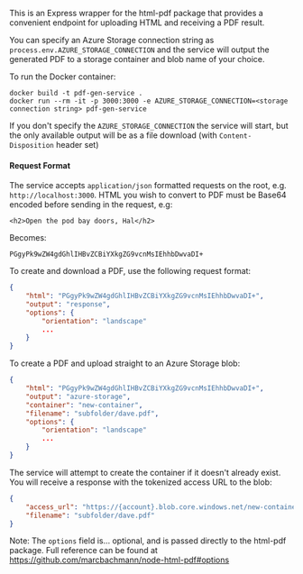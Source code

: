 This is an Express wrapper for the html-pdf package that provides a convenient endpoint for uploading HTML and receiving a PDF result.

You can specify an Azure Storage connection string as `process.env.AZURE_STORAGE_CONNECTION` and the service will output the generated PDF to a storage container and blob name of your choice.

To run the Docker container:

```
docker build -t pdf-gen-service .
docker run --rm -it -p 3000:3000 -e AZURE_STORAGE_CONNECTION=<storage connection string> pdf-gen-service
```

If you don't specify the `AZURE_STORAGE_CONNECTION` the service will start, but the only available output will be as a file download (with `Content-Disposition` header set)

#### Request Format

The service accepts `application/json` formatted requests on the root, e.g. `http://localhost:3000`. HTML you wish to convert to PDF must be Base64 encoded before sending in the request, e.g:

`<h2>Open the pod bay doors, Hal</h2>`

Becomes:

`PGgyPk9wZW4gdGhlIHBvZCBiYXkgZG9vcnMsIEhhbDwvaDI+`

To create and download a PDF, use the following request format:

```json
{
    "html": "PGgyPk9wZW4gdGhlIHBvZCBiYXkgZG9vcnMsIEhhbDwvaDI+",    
    "output": "response",
    "options": {
        "orientation": "landscape"
        ...
    }
}
```

To create a PDF and upload straight to an Azure Storage blob:

```json
{
    "html": "PGgyPk9wZW4gdGhlIHBvZCBiYXkgZG9vcnMsIEhhbDwvaDI+",    
    "output": "azure-storage",
    "container": "new-container",
    "filename": "subfolder/dave.pdf",
    "options": {
        "orientation": "landscape"
        ...
    }
}
```

The service will attempt to create the container if it doesn't already exist. You will receive a response with the tokenized access URL to the blob:

```json
{
    "access_url": "https://{account}.blob.core.windows.net/new-container/subfolder/dave.pdf?st={sasToken}",
    "filename": "subfolder/dave.pdf"
}
```

Note: The `options` field is... optional, and is passed directly to the html-pdf package. Full reference can be found at https://github.com/marcbachmann/node-html-pdf#options
